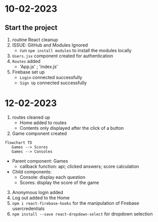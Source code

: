# 10-02-2023
## Start the project
1. routine React cleanup  
2. ISSUE: GitHub and Modules Ignored
   - run `npm install modules` to install the modules locally 
3. `Users.jsx` component created for authentication
4. `Routes` added 
   - 'App.js' ; 'index.js' 
5. Firebase set up
   - `Login` connected successfully
   - `Sign Up` connected successfully

# 12-02-2023
1. routes cleaned up 
   - Home added to routes
   - Contents only displayed after the click of a button 
2. Game component created
```mermaid
flowchart TD
   Games --> Scores 
   Games --> Consoles 
```
   - Parent component: Games 
     - callback function: api; clicked answers; score calculation 
   - Child components:
     - Console: display each question 
     - Scores: display the score of the game
3. Anonymous login added 
4. Log out added to the Home 
5. `npm i react-firebase-hooks` for the manipulation of Firebase usercredentials 
6. `npm install --save react-dropdown-select` for dropdown selection